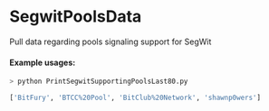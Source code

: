 # SegwitPoolsData
Pull data regarding pools signaling support for SegWit

#### Example usages:

```bash
> python PrintSegwitSupportingPoolsLast80.py

['BitFury', 'BTCC%20Pool', 'BitClub%20Network', 'shawnp0wers']
```


